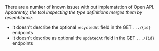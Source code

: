 There are a number of known issues with out implematation of Open API.
_Apparently, the tool inspecting the type definitions merges them by resemblance._

+ It doesn't describe the optional `recycledAt` field in the GET `.../{id}` endpoints
+ It doesn't describe as optional the `updatedAt` field in the GET `.../{id}` endpoints
